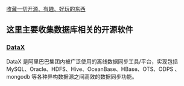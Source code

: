 
[收藏一切开源、有趣、好玩的东西](https://github.com/ityouknow/collect-open-source)


## 这里主要收集数据库相关的开源软件


### [DataX](https://github.com/alibaba/DataX)

DataX 是阿里巴巴集团内被广泛使用的离线数据同步工具/平台，实现包括 MySQL、Oracle、HDFS、Hive、OceanBase、HBase、OTS、ODPS 、mongodb 等各种异构数据源之间高效的数据同步功能。